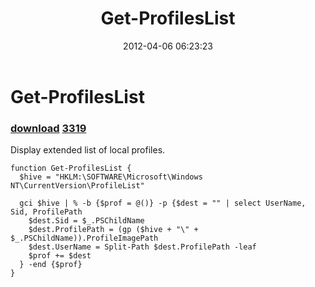 ﻿---
pid:            3318
parent:         0
children:       3319
poster:         greg zakharov
title:          Get-ProfilesList
date:           2012-04-06 06:23:23
description:    Display extended list of local profiles.
format:         posh
---

# Get-ProfilesList

### [download](3318.ps1)  [3319](3319.md)

Display extended list of local profiles.

```posh
function Get-ProfilesList {
  $hive = "HKLM:\SOFTWARE\Microsoft\Windows NT\CurrentVersion\ProfileList"

  gci $hive | % -b {$prof = @()} -p {$dest = "" | select UserName, Sid, ProfilePath
    $dest.Sid = $_.PSChildName
    $dest.ProfilePath = (gp ($hive + "\" + $_.PSChildName)).ProfileImagePath
    $dest.UserName = Split-Path $dest.ProfilePath -leaf
    $prof += $dest
  } -end {$prof}
}
```
